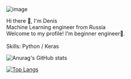 ![image](https://user-images.githubusercontent.com/25536017/159154658-2d578a4e-6b5e-4b3f-82c8-62eae8f4ed52.png)


Hi there 👋, I'm Denis<br>
Machine Learning engineer from Russia<br>
Welcome to my profile! I'm beginner engineer👶.<br>
<br>
Skills: Python / Keras


![Anurag's GitHub stats](https://github-readme-stats.vercel.app/api?username=dkurbatovv&show_icons=true&theme=radical)



[![Top Langs](https://github-readme-stats.vercel.app/api/top-langs/?username=dkurbatovv&layout=compact)](https://github.com/dkurbatovv/github-readme-stats)
